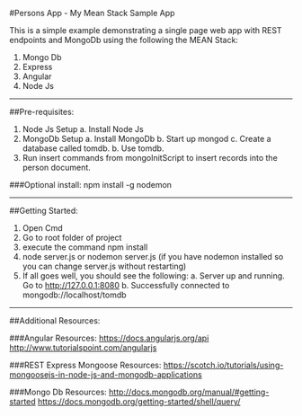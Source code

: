 #Persons App - My Mean Stack Sample App 

This is a simple example demonstrating a single page web app with REST endpoints and MongoDb using the following the MEAN Stack:

1. Mongo Db
2. Express
3. Angular
4. Node Js

-------------------------------------------------------------------------------

##Pre-requisites:
1. Node Js Setup
   a. Install Node Js
2. MongoDb Setup
   a. Install MongoDb
   b. Start up mongod
   c. Create a database called tomdb.
   b. Use tomdb.
5. Run insert commands from mongoInitScript to insert records into the person document.

###Optional install:
npm install -g nodemon

-------------------------------------------------------------------------------

##Getting Started:

1. Open Cmd
2. Go to root folder of project
3. execute the command npm install
4. node server.js or nodemon server.js (if you have nodemon installed so you can change server.js without restarting)
5. If all goes well, you should see the following:
  a. Server up and running. Go to http://127.0.0.1:8080
  b. Successfully connected to mongodb://localhost/tomdb

-------------------------------------------------------------------------------

##Additional Resources:

###Angular Resources:
https://docs.angularjs.org/api
http://www.tutorialspoint.com/angularjs

###REST Express Mongoose Resources:
https://scotch.io/tutorials/using-mongoosejs-in-node-js-and-mongodb-applications

###Mongo Db Resources:
http://docs.mongodb.org/manual/#getting-started
https://docs.mongodb.org/getting-started/shell/query/
